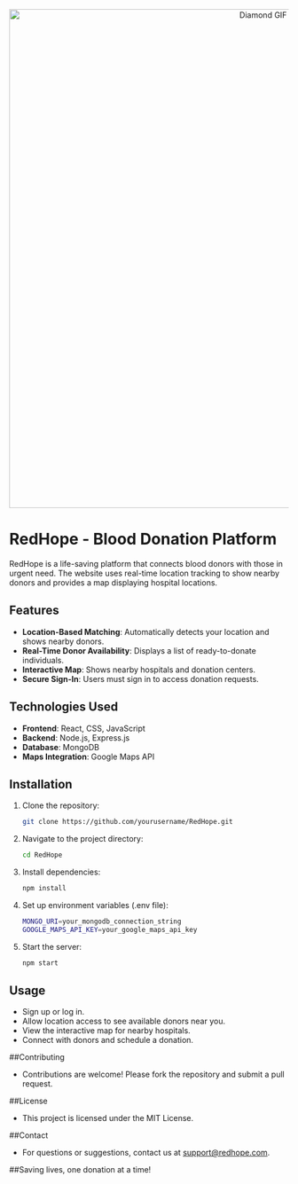 <div align="center">
  <img src="https://i.imgur.com/aH2X0cE.gif" alt="Diamond GIF" width="900px">
</div>

# RedHope - Blood Donation Platform

RedHope is a life-saving platform that connects blood donors with those in urgent need. The website uses real-time location tracking to show nearby donors and provides a map displaying hospital locations.

## Features

- **Location-Based Matching**: Automatically detects your location and shows nearby donors.
- **Real-Time Donor Availability**: Displays a list of ready-to-donate individuals.
- **Interactive Map**: Shows nearby hospitals and donation centers.
- **Secure Sign-In**: Users must sign in to access donation requests.

## Technologies Used

- **Frontend**: React, CSS, JavaScript
- **Backend**: Node.js, Express.js
- **Database**: MongoDB
- **Maps Integration**: Google Maps API

## Installation

1. Clone the repository:
   ```sh
   git clone https://github.com/yourusername/RedHope.git


2. Navigate to the project directory:
   ```sh
   cd RedHope


3. Install dependencies:
   ```sh
   npm install


4. Set up environment variables (.env file):
   ```sh
   MONGO_URI=your_mongodb_connection_string
   GOOGLE_MAPS_API_KEY=your_google_maps_api_key


5. Start the server:
   ```sh
   npm start
   
## Usage

- Sign up or log in.
- Allow location access to see available donors near you.
- View the interactive map for nearby hospitals.
- Connect with donors and schedule a donation.

##Contributing
- Contributions are welcome! Please fork the repository and submit a pull request.

##License
- This project is licensed under the MIT License.

##Contact
- For questions or suggestions, contact us at support@redhope.com.

##Saving lives, one donation at a time!  

